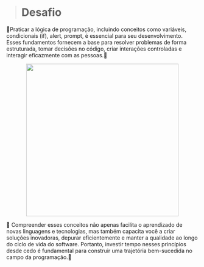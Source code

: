 > # Desafio

🚀Praticar a lógica de programação, incluindo conceitos como variáveis, condicionais (if), alert, 
prompt, é essencial para seu desenvolvimento. Esses fundamentos fornecem a base para resolver 
problemas de forma estruturada, tomar decisões no código, criar interações controladas e 
interagir eficazmente com as pessoas.🚀

<div align="center">
<img src="https://github.com/user-attachments/assets/a26a3380-fea0-4047-a19a-d391466737f1" width="400px" />
</div>

🚀 Compreender esses conceitos não apenas facilita o aprendizado de novas linguagens e tecnologias, 
mas também capacita você a criar soluções inovadoras, depurar eficientemente e manter a qualidade 
ao longo do ciclo de vida do software. Portanto, investir tempo nesses princípios desde cedo é 
fundamental para construir uma trajetória bem-sucedida no campo da programação.🚀
